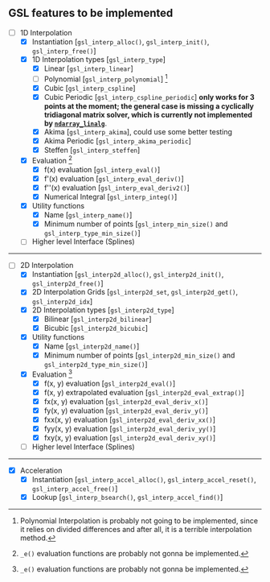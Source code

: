 ## GSL features to be implemented

- [ ] 1D Interpolation
	- [x] Instantiation [`gsl_interp_alloc()`, `gsl_interp_init()`, `gsl_interp_free()`]
	- [x] 1D Interpolation types [`gsl_interp_type`]
		- [x] Linear [`gsl_interp_linear`]
		- [ ] Polynomial [`gsl_interp_polynomial`] [^1]
		- [x] Cubic [`gsl_interp_cspline`]
		- [x] Cubic Periodic [`gsl_interp_cspline_periodic`] **only works for 3 points at the moment; the general case is missing a cyclically tridiagonal matrix solver, which is currently not implemented by [`ndarray_linalg`]**.
		- [x] Akima [`gsl_interp_akima`], could use some better testing
		- [x] Akima Periodic [`gsl_interp_akima_periodic`]
		- [x] Steffen [`gsl_interp_steffen`]
	- [x] Evaluation [^2]
		- [x] f(x) evaluation [`gsl_interp_eval()`]
		- [x] f'(x) evaluation [`gsl_interp_eval_deriv()`]
 		- [x] f''(x) evaluation [`gsl_interp_eval_deriv2()`]
 		- [x] Numerical Integral [`gsl_interp_integ()`]
	- [x] Utility functions
		- [x] Name [`gsl_interp_name()`]
		- [x] Minimum number of points [`gsl_interp_min_size()` and `gsl_interp_type_min_size()`]
	- [ ] Higher level Interface (Splines)

---

- [ ] 2D Interpolation
	- [x] Instantiation [`gsl_interp2d_alloc()`, `gsl_interp2d_init()`, `gsl_interp2d_free()`]
	- [x] 2D Interpolation Grids [`gsl_interp2d_set`, `gsl_interp2d_get()`, `gsl_interp2d_idx`]
	- [x] 2D Interpolation types [`gsl_interp2d_type`]
		- [x] Bilinear [`gsl_interp2d_bilinear`]
		- [x] Bicubic [`gsl_interp2d_bicubic`]
	- [x] Utility functions
		- [x] Name [`gsl_interp2d_name()`]
		- [x] Minimum number of points [`gsl_interp2d_min_size()` and `gsl_interp2d_type_min_size()`]
	- [x] Evaluation [^2]
		- [x] f(x, y) evaluation [`gsl_interp2d_eval()`]
 		- [x] f(x, y) extrapolated evaluation [`gsl_interp2d_eval_extrap()`]
		- [x] fx(x, y) evaluation [`gsl_interp2d_eval_deriv_x()`]
		- [x] fy(x, y) evaluation [`gsl_interp2d_eval_deriv_y()`]
		- [x] fxx(x, y) evaluation [`gsl_interp2d_eval_deriv_xx()`]
		- [x] fyy(x, y) evaluation [`gsl_interp2d_eval_deriv_yy()`]
		- [x] fxy(x, y) evaluation [`gsl_interp2d_eval_deriv_xy()`]
	- [ ] Higher level Interface (Splines)
	
---

- [x] Acceleration
	- [x] Instantiation [`gsl_interp_accel_alloc()`, `gsl_interp_accel_reset()`, `gsl_interp_accel_free()`]
	- [x] Lookup [`gsl_interp_bsearch()`, `gsl_interp_accel_find()`]

[`ndarray_linalg`]: https://docs.rs/ndarray-linalg/latest/

[^1]: Polynomial Interpolation is probably not going to be implemented, since it relies on divided differences and after all, it is a terrible interpolation method.

[^2]: `_e()` evaluation functions are probably not gonna be implemented.
